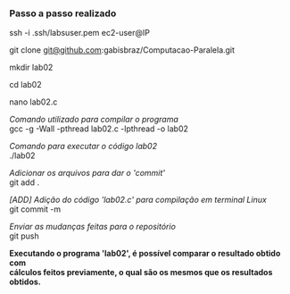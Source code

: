 ### Passo a passo realizado

ssh -i .ssh/labsuser.pem ec2-user@IP

git clone git@github.com:gabisbraz/Computacao-Paralela.git

mkdir lab02

cd lab02

nano lab02.c

*Comando utilizado para compilar o programa* <br />
gcc -g -Wall -pthread lab02.c -lpthread -o lab02 

*Comando para executar o código lab02* <br />
./lab02

*Adicionar os arquivos para dar o 'commit'*<br />
git add .  <br />

 *[ADD] Adição do código 'lab02.c' para compilação em terminal Linux* <br />
git commit -m   <br />

 *Enviar as mudanças feitas para o repositório*  <br />
git push    <br />

**Executando o programa 'lab02', é possível comparar o resultado obtido com** <br />
**cálculos feitos previamente, o qual são os mesmos que os resultados obtidos.**
